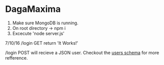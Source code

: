 # DagaMaxima

1. Make sure MongoDB is running.
2. On root directory -> npm i
3. Excecute 'node server.js'

7/10/16
/login GET return 'It Works!' 

/login POST will recieve a JSON user. Checkout the [users schema](https://github.com/LaBandaDelFondo/DagaMaxima/blob/development/lib/schemas/userSchema.js) for more refference.


